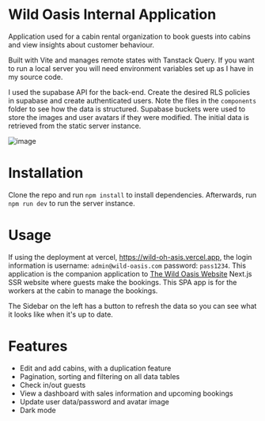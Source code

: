 # Wild Oasis Internal Application

Application used for a cabin rental organization to book guests into cabins and view insights about customer behaviour. 

Built with Vite and manages remote states with Tanstack Query. If you want to run a local server you will need environment variables set up as I have in my source code.

I used the supabase API for the back-end. Create the desired RLS policies in supabase and create authenticated users. Note the files in the `components` folder to see how the data is structured. Supabase buckets were used to store the images and user avatars if they were modified. The initial data is retrieved from the static server instance. 

![image](https://github.com/user-attachments/assets/03764d3d-d31e-4ee3-a413-5be9eac6fb3f)

# Installation

Clone the repo and run `npm install` to install dependencies. Afterwards, run `npm run dev` to run the server instance. 

# Usage

If using the deployment at vercel, https://wild-oh-asis.vercel.app, the login information is username: `admin@wild-oasis.com` password: `pass1234`. 
This application is the companion application to [The Wild Oasis Website](https://the-wild-oh-asis-website.vercel.app/) Next.js SSR website where guests make the bookings. This SPA app is for the workers at the cabin to manage the bookings. 

The Sidebar on the left has a button to refresh the data so you can see what it looks like when it's up to date.

# Features

- Edit and add cabins, with a duplication feature
- Pagination, sorting and filtering on all data tables
- Check in/out guests
- View a dashboard with sales information and upcoming bookings
- Update user data/password and avatar image
- Dark mode
